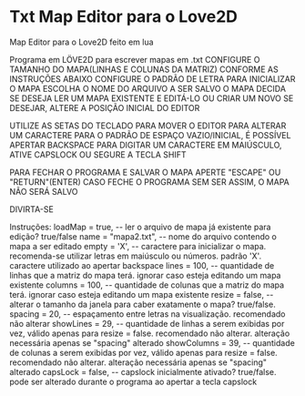 # Txt Map Editor para o Love2D
Map Editor para o Love2D feito em lua

Programa em LÖVE2D para escrever mapas em .txt
CONFIGURE O TAMANHO DO MAPA(LINHAS E COLUNAS DA MATRIZ) CONFORME AS INSTRUÇÕES ABAIXO
CONFIGURE O PADRÃO DE LETRA PARA INICIALIZAR O MAPA
ESCOLHA O NOME DO ARQUIVO A SER SALVO O MAPA
DECIDA SE DESEJA LER UM MAPA EXISTENTE E EDITÁ-LO OU CRIAR UM NOVO
SE DESEJAR, ALTERE A POSIÇÃO INICIAL DO EDITOR

UTILIZE AS SETAS DO TECLADO PARA MOVER O EDITOR
PARA ALTERAR UM CARACTERE PARA O PADRÃO DE ESPAÇO VAZIO/INICIAL, É POSSÍVEL APERTAR BACKSPACE
PARA DIGITAR UM CARACTERE EM MAIÚSCULO, ATIVE CAPSLOCK OU SEGURE A TECLA SHIFT

PARA FECHAR O PROGRAMA E SALVAR O MAPA APERTE "ESCAPE" OU "RETURN"(ENTER)
CASO FECHE O PROGRAMA SEM SER ASSIM, O MAPA NÃO SERÁ SALVO

DIVIRTA-SE

Instruções:
    loadMap = true, -- ler o arquivo de mapa já existente para edição? true/false
    name = "mapa2.txt", -- nome do arquivo contendo o mapa a ser editado
    empty = 'X', -- caractere para inicializar o mapa. recomenda-se utilizar letras em maiúsculo ou números. padrão 'X'. caractere utilizado ao apertar backspace
    lines = 100, -- quantidade de linhas que a matriz do mapa terá. ignorar caso esteja editando um mapa existente
    columns = 100, -- quantidade de colunas que a matriz do mapa terá. ignorar caso esteja editando um mapa existente
    resize = false, -- alterar o tamanho da janela para caber exatamente o mapa? true/false.
    spacing = 20, -- espaçamento entre letras na visualização. recomendado não alterar
    showLines = 29, -- quantidade de linhas a serem exibidas por vez, válido apenas para resize = false. recomendado não alterar. alteração necessária apenas se "spacing" alterado
    showColumns = 39, -- quantidade de colunas a serem exibidas por vez, válido apenas para resize = false. recomendado não alterar. alteração necessária apenas se "spacing" alterado
    capsLock = false, -- capslock inicialmente ativado? true/false. pode ser alterado durante o programa ao apertar a tecla capslock
